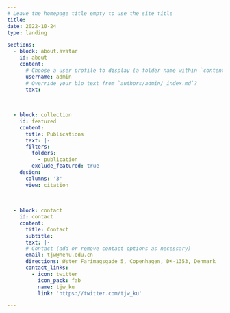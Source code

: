 ```yaml
---
# Leave the homepage title empty to use the site title
title:
date: 2022-10-24
type: landing

sections:
  - block: about.avatar
    id: about
    content:
      # Choose a user profile to display (a folder name within `content/authors/`)
      username: admin
      # Override your bio text from `authors/admin/_index.md`?
      text:
      
      
      
  - block: collection
    id: featured
    content:
      title: Publications
      text: |-
      filters:
        folders:
          - publication
        exclude_featured: true
    design:
      columns: '3'
      view: citation
      
      
      
  - block: contact
    id: contact
    content:
      title: Contact
      subtitle:
      text: |-
      # Contact (add or remove contact options as necessary)
      email: tjw@henu.edu.cn
      directions: Øster Farimagsgade 5, Copenhagen, DK-1353, Denmark
      contact_links:
        - icon: twitter
          icon_pack: fab
          name: tjw_ku
          link: 'https://twitter.com/tjw_ku'

---
```

